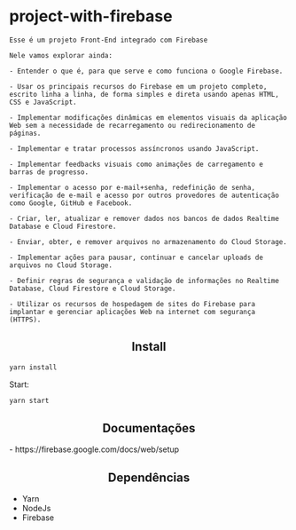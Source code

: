 # project-with-firebase

```
Esse é um projeto Front-End integrado com Firebase
```

```
Nele vamos explorar ainda:

- Entender o que é, para que serve e como funciona o Google Firebase.

- Usar os principais recursos do Firebase em um projeto completo, escrito linha a linha, de forma simples e direta usando apenas HTML, CSS e JavaScript.

- Implementar modificações dinâmicas em elementos visuais da aplicação Web sem a necessidade de recarregamento ou redirecionamento de páginas.

- Implementar e tratar processos assíncronos usando JavaScript.

- Implementar feedbacks visuais como animações de carregamento e barras de progresso.

- Implementar o acesso por e-mail+senha, redefinição de senha, verificação de e-mail e acesso por outros provedores de autenticação como Google, GitHub e Facebook.

- Criar, ler, atualizar e remover dados nos bancos de dados Realtime Database e Cloud Firestore.

- Enviar, obter, e remover arquivos no armazenamento do Cloud Storage.

- Implementar ações para pausar, continuar e cancelar uploads de arquivos no Cloud Storage.

- Definir regras de segurança e validação de informações no Realtime Database, Cloud Firestore e Cloud Storage.

- Utilizar os recursos de hospedagem de sites do Firebase para implantar e gerenciar aplicações Web na internet com segurança (HTTPS).
```

<h2 align="center">Install</h2>

```bash
yarn install
```

Start:

```bash
yarn start
```

<h2 align="center">Documentações</h2>
- https://firebase.google.com/docs/web/setup

<h2 align="center">Dependências</h2>

- Yarn
- NodeJs
- Firebase